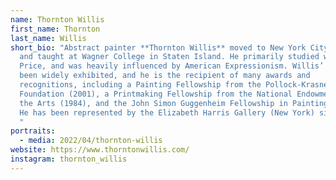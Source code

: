 ```yaml
---
name: Thornton Willis
first_name: Thornton
last_name: Willis
short_bio: "Abstract painter **Thornton Willis** moved to New York City in 1967
  and taught at Wagner College in Staten Island. He primarily studied with Mel
  Price, and was heavily influenced by American Expressionism. Willis’ work has
  been widely exhibited, and he is the recipient of many awards and
  recognitions, including a Painting Fellowship from the Pollock-Krasner
  Foundation (2001), a Printmaking Fellowship from the National Endowment for
  the Arts (1984), and the John Simon Guggenheim Fellowship in Painting (1978).
  He has been represented by the Elizabeth Harris Gallery (New York) since 2001.
  "
portraits:
  - media: 2022/04/thornton-willis
website: https://www.thorntonwillis.com/
instagram: thornton_willis
---
```

